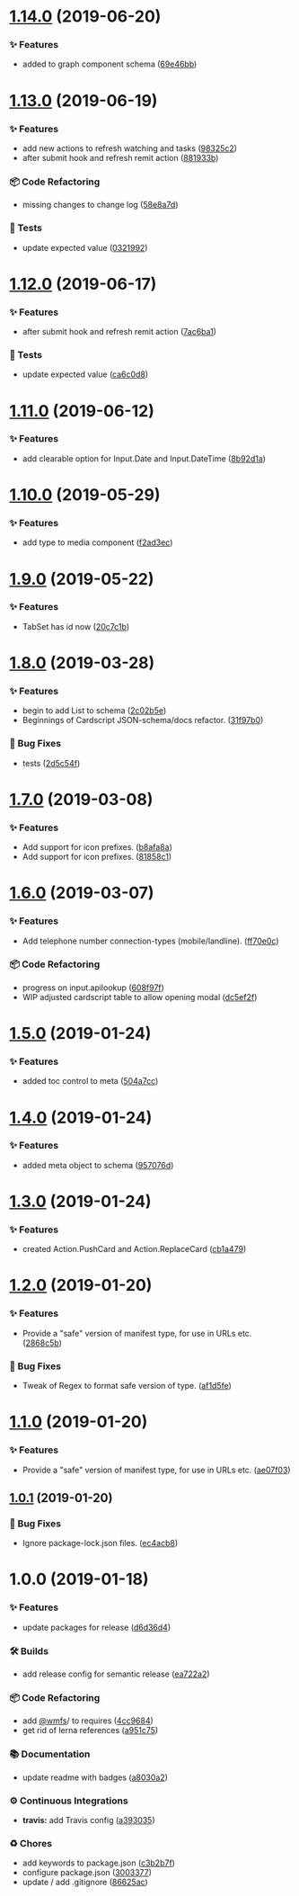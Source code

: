 # [1.14.0](https://github.com/wmfs/cardscript-schema/compare/v1.13.0...v1.14.0) (2019-06-20)


### ✨ Features

* added to graph component schema ([69e46bb](https://github.com/wmfs/cardscript-schema/commit/69e46bb))

# [1.13.0](https://github.com/wmfs/cardscript-schema/compare/v1.12.0...v1.13.0) (2019-06-19)


### ✨ Features

* add new actions to refresh watching and tasks ([98325c2](https://github.com/wmfs/cardscript-schema/commit/98325c2))
* after submit hook and refresh remit action ([881933b](https://github.com/wmfs/cardscript-schema/commit/881933b))


### 📦 Code Refactoring

* missing changes to change log ([58e8a7d](https://github.com/wmfs/cardscript-schema/commit/58e8a7d))


### 🚨 Tests

* update expected value ([0321992](https://github.com/wmfs/cardscript-schema/commit/0321992))

# [1.12.0](https://github.com/wmfs/cardscript-schema/compare/v1.11.0...v1.12.0) (2019-06-17)


### ✨ Features

* after submit hook and refresh remit action ([7ac6ba1](https://github.com/wmfs/cardscript-schema/commit/7ac6ba1))


### 🚨 Tests

* update expected value ([ca6c0d8](https://github.com/wmfs/cardscript-schema/commit/ca6c0d8))

# [1.11.0](https://github.com/wmfs/cardscript-schema/compare/v1.10.0...v1.11.0) (2019-06-12)


### ✨ Features

* add clearable option for Input.Date and Input.DateTime ([8b92d1a](https://github.com/wmfs/cardscript-schema/commit/8b92d1a))

# [1.10.0](https://github.com/wmfs/cardscript-schema/compare/v1.9.0...v1.10.0) (2019-05-29)


### ✨ Features

* add type to media component ([f2ad3ec](https://github.com/wmfs/cardscript-schema/commit/f2ad3ec))

# [1.9.0](https://github.com/wmfs/cardscript-schema/compare/v1.8.0...v1.9.0) (2019-05-22)


### ✨ Features

* TabSet has id now ([20c7c1b](https://github.com/wmfs/cardscript-schema/commit/20c7c1b))

# [1.8.0](https://github.com/wmfs/cardscript-schema/compare/v1.7.0...v1.8.0) (2019-03-28)


### ✨ Features

* begin to add List to schema ([2c02b5e](https://github.com/wmfs/cardscript-schema/commit/2c02b5e))
* Beginnings of Cardscript JSON-schema/docs refactor. ([31f97b0](https://github.com/wmfs/cardscript-schema/commit/31f97b0))


### 🐛 Bug Fixes

* tests ([2d5c54f](https://github.com/wmfs/cardscript-schema/commit/2d5c54f))

# [1.7.0](https://github.com/wmfs/cardscript-schema/compare/v1.6.0...v1.7.0) (2019-03-08)


### ✨ Features

* Add support for icon prefixes. ([b8afa8a](https://github.com/wmfs/cardscript-schema/commit/b8afa8a))
* Add support for icon prefixes. ([81858c1](https://github.com/wmfs/cardscript-schema/commit/81858c1))

# [1.6.0](https://github.com/wmfs/cardscript-schema/compare/v1.5.0...v1.6.0) (2019-03-07)


### ✨ Features

* Add telephone number connection-types (mobile/landline). ([ff70e0c](https://github.com/wmfs/cardscript-schema/commit/ff70e0c))


### 📦 Code Refactoring

* progress on input.apilookup ([608f97f](https://github.com/wmfs/cardscript-schema/commit/608f97f))
* WIP adjusted cardscript table to allow opening modal ([dc5ef2f](https://github.com/wmfs/cardscript-schema/commit/dc5ef2f))

# [1.5.0](https://github.com/wmfs/cardscript-schema/compare/v1.4.0...v1.5.0) (2019-01-24)


### ✨ Features

* added toc control to meta ([504a7cc](https://github.com/wmfs/cardscript-schema/commit/504a7cc))

# [1.4.0](https://github.com/wmfs/cardscript-schema/compare/v1.3.0...v1.4.0) (2019-01-24)


### ✨ Features

* added meta object to schema ([957076d](https://github.com/wmfs/cardscript-schema/commit/957076d))

# [1.3.0](https://github.com/wmfs/cardscript-schema/compare/v1.2.0...v1.3.0) (2019-01-24)


### ✨ Features

* created Action.PushCard and Action.ReplaceCard ([cb1a479](https://github.com/wmfs/cardscript-schema/commit/cb1a479))

# [1.2.0](https://github.com/wmfs/cardscript-schema/compare/v1.1.0...v1.2.0) (2019-01-20)


### ✨ Features

* Provide a "safe" version of manifest type, for use in URLs etc. ([2868c5b](https://github.com/wmfs/cardscript-schema/commit/2868c5b))


### 🐛 Bug Fixes

* Tweak of Regex to format safe version of type. ([af1d5fe](https://github.com/wmfs/cardscript-schema/commit/af1d5fe))

# [1.1.0](https://github.com/wmfs/cardscript-schema/compare/v1.0.1...v1.1.0) (2019-01-20)


### ✨ Features

* Provide a "safe" version of manifest type, for use in URLs etc. ([ae07f03](https://github.com/wmfs/cardscript-schema/commit/ae07f03))

## [1.0.1](https://github.com/wmfs/cardscript-schema/compare/v1.0.0...v1.0.1) (2019-01-20)


### 🐛 Bug Fixes

* Ignore package-lock.json files. ([ec4acb8](https://github.com/wmfs/cardscript-schema/commit/ec4acb8))

# 1.0.0 (2019-01-18)


### ✨ Features

* update packages for release ([d6d36d4](https://github.com/wmfs/cardscript-schema/commit/d6d36d4))


### 🛠 Builds

* add release config for semantic release ([ea722a2](https://github.com/wmfs/cardscript-schema/commit/ea722a2))


### 📦 Code Refactoring

* add [@wmfs](https://github.com/wmfs)/ to requires ([4cc9684](https://github.com/wmfs/cardscript-schema/commit/4cc9684))
* get rid of lerna references ([a951c75](https://github.com/wmfs/cardscript-schema/commit/a951c75))


### 📚 Documentation

* update readme with badges ([a8030a2](https://github.com/wmfs/cardscript-schema/commit/a8030a2))


### ⚙️ Continuous Integrations

* **travis:** add Travis config ([a393035](https://github.com/wmfs/cardscript-schema/commit/a393035))


### ♻️ Chores

* add keywords to package.json ([c3b2b7f](https://github.com/wmfs/cardscript-schema/commit/c3b2b7f))
* configure package.json ([3003377](https://github.com/wmfs/cardscript-schema/commit/3003377))
* update / add .gitignore ([86625ac](https://github.com/wmfs/cardscript-schema/commit/86625ac))
